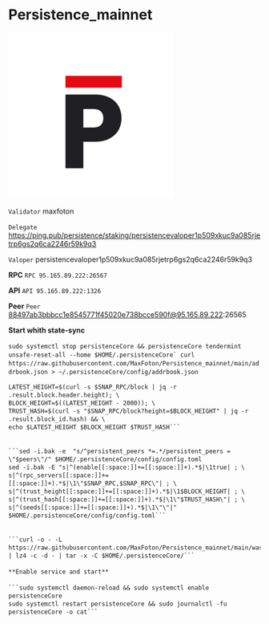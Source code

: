 # Persistence_mainnet
![ALT-logo](https://raw.githubusercontent.com/MaxFoton/Persistence_mainnet/main/Persistence.png)

`Validator` maxfoton

`Delegate` https://ping.pub/persistence/staking/persistencevaloper1p509xkuc9a085rjetrp6gs2q6ca2246r59k9q3

`Valoper` persistencevaloper1p509xkuc9a085rjetrp6gs2q6ca2246r59k9q3

**RPC**
`RPC 95.165.89.222:26567`

**API**
`API 95.165.89.222:1326`

**Peer**
`Peer` 88497ab3bbbcc1e8545771f45020e738bcce590f@95.165.89.222:26565

**Start whith state-sync**

```sudo systemctl stop persistenceCore && persistenceCore tendermint unsafe-reset-all --home $HOME/.persistenceCore`
curl https://raw.githubusercontent.com/MaxFoton/Persistence_mainnet/main/addrbook.json > ~/.persistenceCore/config/addrbook.json```

```SNAP_RPC=95.165.89.222:26567 && \
LATEST_HEIGHT=$(curl -s $SNAP_RPC/block | jq -r .result.block.header.height); \
BLOCK_HEIGHT=$((LATEST_HEIGHT - 2000)); \
TRUST_HASH=$(curl -s "$SNAP_RPC/block?height=$BLOCK_HEIGHT" | jq -r .result.block_id.hash) && \
echo $LATEST_HEIGHT $BLOCK_HEIGHT $TRUST_HASH```


```sed -i.bak -e  "s/^persistent_peers *=.*/persistent_peers = \"$peers\"/" $HOME/.persistenceCore/config/config.toml
sed -i.bak -E "s|^(enable[[:space:]]+=[[:space:]]+).*$|\1true| ; \
s|^(rpc_servers[[:space:]]+=[[:space:]]+).*$|\1\"$SNAP_RPC,$SNAP_RPC\"| ; \
s|^(trust_height[[:space:]]+=[[:space:]]+).*$|\1$BLOCK_HEIGHT| ; \
s|^(trust_hash[[:space:]]+=[[:space:]]+).*$|\1\"$TRUST_HASH\"| ; \
s|^(seeds[[:space:]]+=[[:space:]]+).*$|\1\"\"|" $HOME/.persistenceCore/config/config.toml```


```curl -o - -L https://raw.githubusercontent.com/MaxFoton/Persistence_mainnet/main/wasm.tar.lz4 | lz4 -c -d - | tar -x -C $HOME/.persistenceCore/```

**Enable service and start**

```sudo systemctl daemon-reload && sudo systemctl enable persistenceCore
sudo systemctl restart persistenceCore && sudo journalctl -fu persistenceCore -o cat```
